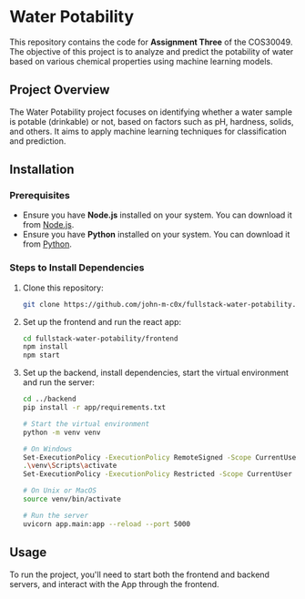 # Water Potability

This repository contains the code for **Assignment Three** of the COS30049. 
The objective of this project is to analyze and predict the potability of water based on various chemical properties using machine learning models.

## Project Overview

The Water Potability project focuses on identifying whether a water sample is potable (drinkable) or not, based on factors such as pH, hardness, solids, and others. It aims to apply machine learning techniques for classification and prediction.

## Installation

### Prerequisites
- Ensure you have **Node.js** installed on your system. You can download it from [Node.js](https://nodejs.org/).
- Ensure you have **Python** installed on your system. You can download it from [Python](https://www.python.org/).

### Steps to Install Dependencies

1. Clone this repository:

    ```bash
    git clone https://github.com/john-m-c0x/fullstack-water-potability.git
    ```

2. Set up the frontend and run the react app:

    ```bash
    cd fullstack-water-potability/frontend
    npm install
    npm start
    ```

3. Set up the backend, install dependencies, start the virtual environment and run the server:

    ```bash
    cd ../backend
    pip install -r app/requirements.txt

    # Start the virtual environment
    python -m venv venv
    
    # On Windows
    Set-ExecutionPolicy -ExecutionPolicy RemoteSigned -Scope CurrentUser
    .\venv\Scripts\activate
    Set-ExecutionPolicy -ExecutionPolicy Restricted -Scope CurrentUser
    
    # On Unix or MacOS
    source venv/bin/activate
    
    # Run the server
    uvicorn app.main:app --reload --port 5000
    ```

## Usage

To run the project, you'll need to start both the frontend and backend servers, and interact with the App through the frontend.


